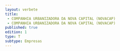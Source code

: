 ```yaml
---
layout: verbete
title:
 - COMPANHIA URBANIZADORA DA NOVA CAPITAL (NOVACAP)
 - COMPANHIA URBANIZADORA DA NOVA CAPITAL (NOVACAP)
published: true
edition: 1  
type: T
subtype: Empresas
---
```


